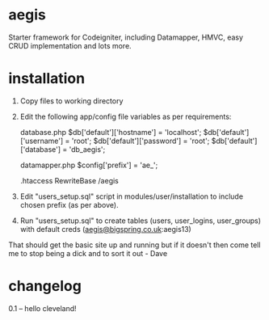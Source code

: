 aegis
=====

Starter framework for Codeigniter, including Datamapper, HMVC, easy CRUD implementation and lots more.

installation
============

1. Copy files to working directory
2. Edit the following app/config file variables as per requirements:

	database.php
		$db['default']['hostname'] = 'localhost';
		$db['default']['username'] = 'root';
		$db['default']['password'] = 'root';
		$db['default']['database'] = 'db_aegis';

	datamapper.php
		$config['prefix'] = 'ae_';
	
	.htaccess
		RewriteBase /aegis
		
3. Edit "users_setup.sql" script in modules/user/installation to include chosen prefix (as per above).
4. Run "users_setup.sql" to create tables (users, user_logins, user_groups) with default creds (aegis@bigspring.co.uk:aegis13)

That should get the basic site up and running but if it doesn't then come tell me to stop being a dick and to sort it out - Dave

changelog
=====

0.1 – hello cleveland!